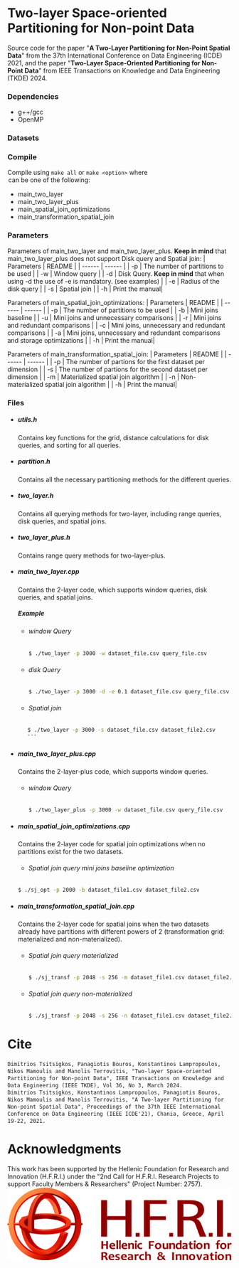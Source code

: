 # Two-layer Space-oriented Partitioning for Non-point Data

Source code for the paper "**A Two-Layer Partitioning for Non-Point Spatial Data**" from the 37th International Conference on Data Engineering (ICDE) 2021, and the paper "**Two-Layer Space-Oriented Partitioning for Non-Point Data**" from IEEE Transactions on Knowledge and Data Engineering (TKDE) 2024.

### Dependencies
- g++/gcc 
- OpenMP

### Datasets


### Compile
Compile using ```make all``` or ```make <option>``` where <option> can be one of the following:
   - main_two_layer
   - main_two_layer_plus
   - main_spatial_join_optimizations
   - main_transformation_spatial_join

### Parameters
Parameters of main_two_layer and main_two_layer_plus. **Keep in mind** that main_two_layer_plus does not support Disk query and Spatial join:
| Parameters | README |
| ------ | ------ |
| -p | The number of partitions to be used |
| -w | Window query |
| -d | Disk Query. **Keep in mind** that when using -d the use of -e is mandatory. (see examples) |
| -e | Radius of the disk query |
| -s | Spatial join |
| -h | Print the manual|


Parameters of main_spatial_join_optimizations:
| Parameters | README |
| ------ | ------ |
| -p | The number of partitions to be used |
| -b | Mini joins baseline |
| -u | Mini joins and unnecessary comparisons |
| -r | Mini joins and redundant comparisons |
| -c | Mini joins, unnecessary and redundant comparisons |
| -a | Mini joins, unnecessary and redundant comparisons and storage optimizations |
| -h | Print the manual|

Parameters of main_transformation_spatial_join:
| Parameters | README |
| ------ | ------ |
| -p | The number of partions for the first dataset per dimension |
| -s | The number of partions for the second dataset per dimension |
| -m | Materialized spatial join algorithm |
| -n | Non-materialized spatial join algorithm |
| -h | Print the manual|


### Files
- #####  utils.h
    
    Contains key functions for the grid, distance calculations for disk queries, and sorting for all queries. 

- #####  partition.h
    
    Contains all the necessary partitioning methods for the different queries.  

- #####  two_layer.h
    
    Contains all querying methods for two-layer, including range queries, disk queries, and spatial joins.  

- #####  two_layer_plus.h
    
    Contains range query methods for two-layer-plus.

- #####  main_two_layer.cpp

    Contains the 2-layer code, which supports window queries, disk queries, and spatial joins.

    ##### Example 
    - ###### window Query
    
        ```sh
        $ ./two_layer -p 3000 -w dataset_file.csv query_file.csv
        ```
    - ###### disk Query
    
        ```sh
        $ ./two_layer -p 3000 -d -e 0.1 dataset_file.csv query_file.csv
        ```

     - ###### Spatial join

     ```sh
        $ ./two_layer -p 3000 -s dataset_file.csv dataset_file2.csv
        ```

- #####  main_two_layer_plus.cpp

    Contains the 2-layer-plus code, which supports window queries.

    - ###### window Query
    
        ```sh
        $ ./two_layer_plus -p 3000 -w dataset_file.csv query_file.csv
        ```

- #####  main_spatial_join_optimizations.cpp
    
    Contains the 2-layer code for spatial join optimizations when no partitions exist for the two datasets.

    - ###### Spatial join query mini joins baseline optimization

    ```sh
    $ ./sj_opt -p 2000 -b dataset_file1.csv dataset_file2.csv
    ```


- #####  main_transformation_spatial_join.cpp

    Contains the 2-layer code for spatial joins when the two datasets already have partitions with different powers of 2 (transformation grid: materialized and non-materialized).

    - ###### Spatial join query materialized
    
        ```sh
        $ ./sj_transf -p 2048 -s 256 -m dataset_file1.csv dataset_file2.csv
        ```

     - ###### Spatial join query non-materialized
    
        ```sh
        $ ./sj_transf -p 2048 -s 256 -n dataset_file1.csv dataset_file2.csv
        ```

# Cite
```
Dimitrios Tsitsigkos, Panagiotis Bouros, Konstantinos Lampropoulos, Nikos Mamoulis and Manolis Terrovitis, "Two-layer Space-oriented Partitioning for Non-point Data", IEEE Transactions on Knowledge and Data Engineering (IEEE TKDE), Vol 36, No 3, March 2024.
Dimitrios Tsitsigkos, Konstantinos Lampropoulos, Panagiotis Bouros, Nikos Mamoulis and Manolis Terrovitis, "A Two-layer Partitioning for Non-point Spatial Data", Proceedings of the 37th IEEE International Conference on Data Engineering (IEEE ICDE'21), Chania, Greece, April 19-22, 2021.
```

# Acknowledgments
This work has been supported by the Hellenic Foundation for Research and Innovation (H.F.R.I.) under the "2nd Call for H.F.R.I. Research Projects to support Faculty Members & Researchers" (Project Number: 2757).
![alt text](https://github.com/dTsitsigkos/two-layer/blob/main/ELIDEK.jpeg)
